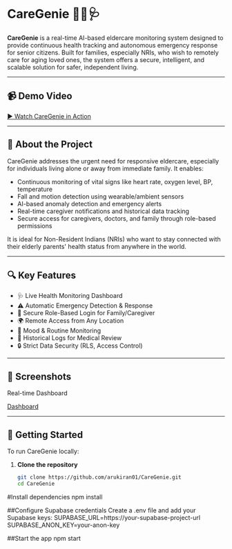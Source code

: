 # CareGenie 👵🏼🩺

**CareGenie** is a real-time AI-based eldercare monitoring system designed to provide continuous health tracking and autonomous emergency response for senior citizens. Built for families, especially NRIs, who wish to remotely care for aging loved ones, the system offers a secure, intelligent, and scalable solution for safer, independent living.

---

## 📹 Demo Video

[▶️ Watch CareGenie in Action]([https://drive.google.com/file/d/your_drive_video_id/view](https://drive.google.com/file/d/17l1rmW4mnhCKiWtnKhewC1q2iZHQujKB/view?usp=drive_link))  


---

## 🧠 About the Project

CareGenie addresses the urgent need for responsive eldercare, especially for individuals living alone or away from immediate family. It enables:

- Continuous monitoring of vital signs like heart rate, oxygen level, BP, temperature
- Fall and motion detection using wearable/ambient sensors
- AI-based anomaly detection and emergency alerts
- Real-time caregiver notifications and historical data tracking
- Secure access for caregivers, doctors, and family through role-based permissions

It is ideal for Non-Resident Indians (NRIs) who want to stay connected with their elderly parents' health status from anywhere in the world.

---

## 🔍 Key Features

- 🩺 Live Health Monitoring Dashboard
- ⚠️ Automatic Emergency Detection & Response
- 📱 Secure Role-Based Login for Family/Caregiver
- 🌍 Remote Access from Any Location
- 🧘 Mood & Routine Monitoring
- 🧾 Historical Logs for Medical Review
- 🔒 Strict Data Security (RLS, Access Control)

---

## 📸 Screenshots

Real-time Dashboard 

[Dashboard](./assets/dashboard.jpg) 


---

## 🚀 Getting Started

To run CareGenie locally:

1. **Clone the repository**
   ```bash
   git clone https://github.com/arukiran01/CareGenie.git
   cd CareGenie


#Install dependencies
npm install

##Configure Supabase credentials
Create a .env file and add your Supabase keys:
SUPABASE_URL=https://your-supabase-project-url
SUPABASE_ANON_KEY=your-anon-key


##Start the app
npm start

